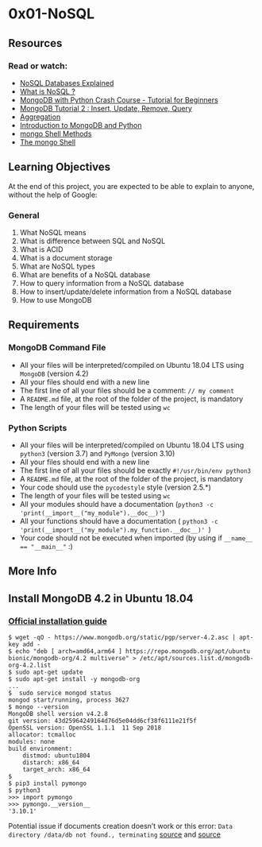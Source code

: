 # 0x01-NoSQL

## Resources

### Read or watch:

* [NoSQL Databases Explained](https://riak.com/resources/nosql-databases/)
* [What is NoSQL ?](https://www.youtube.com/watch?v=qUV2j3XBRHc)
* [MongoDB with Python Crash Course - Tutorial for Beginners](https://www.youtube.com/watch?v=E-1xI85Zog8)
* [MongoDB Tutorial 2 : Insert, Update, Remove, Query](https://www.youtube.com/watch?v=CB9G5Dvv-EE)
* [Aggregation](https://www.mongodb.com/docs/manual/aggregation/)
* [Introduction to MongoDB and Python](https://realpython.com/introduction-to-mongodb-and-python/)
* [mongo Shell Methods](https://www.mongodb.com/docs/manual/reference/method/)
* [The mongo Shell](https://www.mongodb.com/docs/404/)

## Learning Objectives

At the end of this project, you are expected to be able to explain to anyone, without the help of Google:

### General

1. What NoSQL means
2. What is difference between SQL and NoSQL
3. What is ACID
4. What is a document storage
5. What are NoSQL types
6. What are benefits of a NoSQL database
7. How to query information from a NoSQL database
8. How to insert/update/delete information from a NoSQL database
9. How to use MongoDB

## Requirements

### MongoDB Command File

* All your files will be interpreted/compiled on Ubuntu 18.04 LTS using ``` MongoDB ``` (version 4.2)
* All your files should end with a new line
* The first line of all your files should be a comment: ``` // my comment ```
* A ``` README.md ``` file, at the root of the folder of the project, is mandatory
* The length of your files will be tested using ``` wc ```


### Python Scripts
* All your files will be interpreted/compiled on Ubuntu 18.04 LTS using ``` python3 ``` (version 3.7) and ``` PyMongo ``` (version 3.10)
* All your files should end with a new line
* The first line of all your files should be exactly ``` #!/usr/bin/env python3 ```
* A ``` README.md ``` file, at the root of the folder of the project, is mandatory
* Your code should use the ``` pycodestyle ``` style (version 2.5.*)
* The length of your files will be tested using ``` wc ```
* All your modules should have a documentation (``` python3 -c 'print(__import__("my_module").__doc__)' ```)
* All your functions should have a documentation ( ```python3 -c 'print(__import__("my_module").my_function.__doc__)' ```)
* Your code should not be executed when imported (by using if ``` __name__ == "__main__" ``` :)


## More Info

## Install MongoDB 4.2 in Ubuntu 18.04

### [Official installation guide](https://www.mongodb.com/docs/manual/tutorial/install-mongodb-on-ubuntu/)


```
$ wget -qO - https://www.mongodb.org/static/pgp/server-4.2.asc | apt-key add -
$ echo "deb [ arch=amd64,arm64 ] https://repo.mongodb.org/apt/ubuntu bionic/mongodb-org/4.2 multiverse" > /etc/apt/sources.list.d/mongodb-org-4.2.list
$ sudo apt-get update
$ sudo apt-get install -y mongodb-org
...
$  sudo service mongod status
mongod start/running, process 3627
$ mongo --version
MongoDB shell version v4.2.8
git version: 43d25964249164d76d5e04dd6cf38f6111e21f5f
OpenSSL version: OpenSSL 1.1.1  11 Sep 2018
allocator: tcmalloc
modules: none
build environment:
    distmod: ubuntu1804
    distarch: x86_64
    target_arch: x86_64
$  
$ pip3 install pymongo
$ python3
>>> import pymongo
>>> pymongo.__version__
'3.10.1'
```

Potential issue if documents creation doesn’t work or this error: 
``` Data directory /data/db not found., terminating ```  [source](https://bryantson.medium.com/fixing-data-db-not-found-error-in-macos-x-when-starting-mongodb-d7b82abb2479) and [source](https://stackoverflow.com/questions/37702957/mongodb-data-db-not-found)


